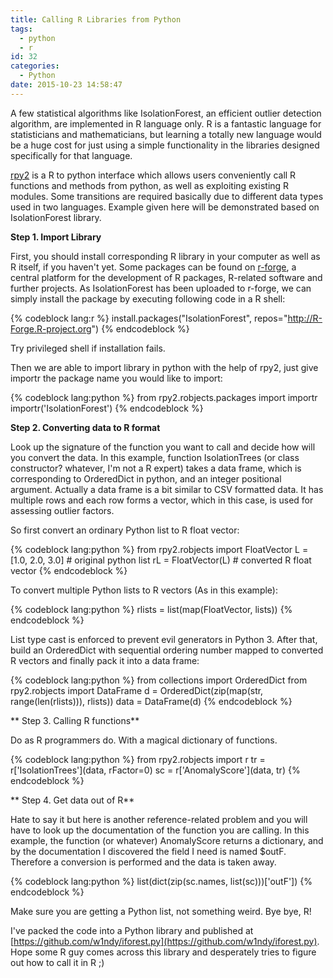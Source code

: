 ```yaml
---
title: Calling R Libraries from Python
tags:
  - python
  - r
id: 32
categories:
  - Python
date: 2015-10-23 14:58:47
---
```


A few statistical algorithms like IsolationForest, an efficient outlier detection algorithm, are implemented in R language only. R is a fantastic language for statisticians and mathematicians, but learning a totally new language would be a huge cost for just using a simple functionality in the libraries designed specifically for that language.

[rpy2](https://pypi.python.org/pypi/rpy2) is a R to python interface which allows users conveniently call R functions and methods from python, as well as exploiting existing R modules. Some transitions are required basically due to different data types used in two languages. Example given here will be demonstrated based on IsolationForest library.
<!-- more -->

**Step 1\. Import Library**

First, you should install corresponding R library in your computer as well as R itself, if you haven't yet. Some packages can be found on [r-forge](http://r-forge.r-project.org/), a central platform for the development of R packages, R-related software and further projects. As IsolationForest has been uploaded to r-forge, we can simply install the package by executing following code in a R shell:

{% codeblock lang:r %}
install.packages("IsolationForest", repos="http://R-Forge.R-project.org")
{% endcodeblock %}

Try privileged shell if installation fails.

Then we are able to import library in python with the help of rpy2, just give importr the package name you would like to import:

{% codeblock lang:python %}
from rpy2.robjects.packages import importr
importr('IsolationForest')
{% endcodeblock %}

**Step 2\. Converting data to R format**

Look up the signature of the function you want to call and decide how will you convert the data. In this example, function IsolationTrees (or class constructor? whatever, I'm not a R expert) takes a data frame, which is corresponding to OrderedDict in python, and an integer positional argument. Actually a data frame is a bit similar to CSV formatted data. It has multiple rows and each row forms a vector, which in this case, is used for assessing outlier factors.

So first convert an ordinary Python list to R float vector:

{% codeblock lang:python %}
from rpy2.robjects import FloatVector
L = [1.0, 2.0, 3.0]     # original python list
rL = FloatVector(L)     # converted R float vector
{% endcodeblock %}

To convert multiple Python lists to R vectors (As in this example):

{% codeblock lang:python %}
rlists = list(map(FloatVector, lists))
{% endcodeblock %}

List type cast is enforced to prevent evil generators in Python 3\. After that, build an OrderedDict with sequential ordering number mapped to converted R vectors and finally pack it into a data frame:

{% codeblock lang:python %}
from collections import OrderedDict
from rpy2.robjects import DataFrame
d = OrderedDict(zip(map(str, range(len(rlists))), rlists))
data = DataFrame(d)
{% endcodeblock %}

** Step 3\. Calling R functions**

Do as R programmers do. With a magical dictionary of functions.

{% codeblock lang:python %}
from rpy2.robjects import r
tr = r['IsolationTrees'](data, rFactor=0)
sc = r['AnomalyScore'](data, tr)
{% endcodeblock %}

** Step 4\. Get data out of R**

Hate to say it but here is another reference-related problem and you will have to look up the documentation of the function you are calling. In this example, the function (or whatever) AnomalyScore returns a dictionary, and by the documentation I discovered the field I need is named $outF. Therefore a conversion is performed and the data is taken away.

{% codeblock lang:python %}
list(dict(zip(sc.names, list(sc)))['outF'])
{% endcodeblock %}

Make sure you are getting a Python list, not something weird. Bye bye, R!

I've packed the code into a Python library and published at [https://github.com/w1ndy/iforest.py](https://github.com/w1ndy/iforest.py). Hope some R guy comes across this library and desperately tries to figure out how to call it in R ;)
